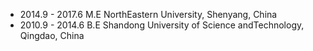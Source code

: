 * 2014.9 - 2017.6
  M.E NorthEastern University, Shenyang, China
* 2010.9 - 2014.6
  B.E Shandong University of Science andTechnology, Qingdao, China
